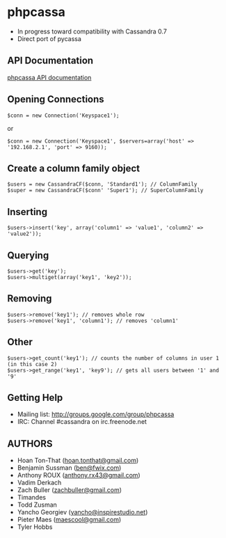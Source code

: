 phpcassa
========

* In progress toward compatibility with Cassandra 0.7
* Direct port of pycassa

API Documentation
-----------------

[phpcassa API documentation](http://thobbs.github.com/phpcassa)

Opening Connections
-------------------

    $conn = new Connection('Keyspace1');

or

    $conn = new Connection('Keyspace1', $servers=array('host' => '192.168.2.1', 'port' => 9160));

Create a column family object
-----------------------------

    $users = new CassandraCF($conn, 'Standard1'); // ColumnFamily
    $super = new CassandraCF($conn' 'Super1'); // SuperColumnFamily

Inserting
---------

    $users->insert('key', array('column1' => 'value1', 'column2' => 'value2'));

Querying
--------

    $users->get('key'); 
    $users->multiget(array('key1', 'key2'));

Removing
--------

    $users->remove('key1'); // removes whole row
    $users->remove('key1', 'column1'); // removes 'column1'

Other
-----

    $users->get_count('key1'); // counts the number of columns in user 1 (in this case 2)
    $users->get_range('key1', 'key9'); // gets all users between '1' and '9'

Getting Help
------------

* Mailing list: http://groups.google.com/group/phpcassa
* IRC: Channel #cassandra on irc.freenode.net

AUTHORS
-------

* Hoan Ton-That (hoan.tonthat@gmail.com)
* Benjamin Sussman (ben@fwix.com)
* Anthony ROUX (anthony.rx43@gmail.com)
* Vadim Derkach
* Zach Buller (zachbuller@gmail.com)
* Timandes
* Todd Zusman
* Yancho Georgiev (yancho@inspirestudio.net)
* Pieter Maes (maescool@gmail.com)
* Tyler Hobbs

